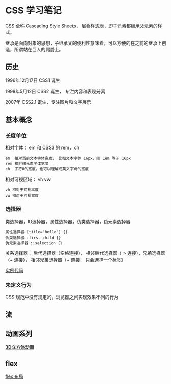 # CSS 学习笔记

CSS 全称 Cascading Style Sheets， 层叠样式表，即子元素都继承父元素的样式。

继承是面向对象的思想，子继承父的便利性意味着，可以方便的在之前的继承上创造，所谓站在巨人的肩膀上。

## 历史

1996年12月17日 CSS1 诞生

1998年5月12日 CSS2 诞生， 专注内容和表现分离

2007年 CSS2.1 诞生，专注图片和文字展示

## 基本概念

### 长度单位

相对字体： em 和 CSS3 的 rem，ch

    em  相对当前文本字体宽度， 比如文本字体 16px，则 1em 等于 16px
    rem 相对根元素字体宽度
    ch  字符0的宽度，也可以理解成英文字母的宽度

相对可视区域： vh vw

    vh 相对于可视高度
    vw 相对于可视宽度

### 选择器

类选择器，ID选择器，属性选择器，伪类选择器，伪元素选择器

    属性选择器 [title="hello"] {}
    伪类选择器 :first-child {}
    伪元素选择器 ::selection {}

关系选择器： 后代选择器（空格连接）， 相邻后代选择器（ > 连接），兄弟选择器（~ 连接）， 相邻兄弟选择器（+ 连接， 只会选择一个标签） 

[实例代码](./note/select.html)

### 未定义行为

CSS 规范中没有规定的，浏览器之间实现效果不同的行为

## 流



## 动画系列

[**3D立方体动画**](./animation/3d/cube.html)

## flex

[flex 布局](./flex/instance/flex.md)